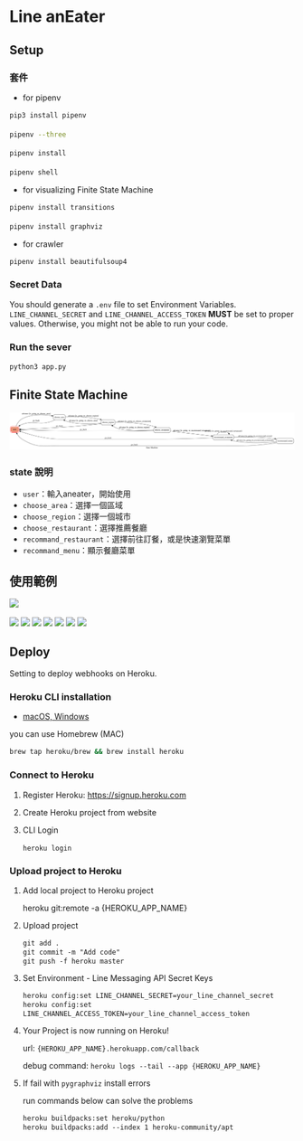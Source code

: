 # Line anEater

## Setup


### 套件

* for pipenv
```sh
pip3 install pipenv

pipenv --three

pipenv install

pipenv shell
```

* for visualizing Finite State Machine
```sh
pipenv install transitions

pipenv install graphviz
```


* for crawler
```sh
pipenv install beautifulsoup4
```
### Secret Data
You should generate a `.env` file to set Environment Variables.
`LINE_CHANNEL_SECRET` and `LINE_CHANNEL_ACCESS_TOKEN` **MUST** be set to proper values.
Otherwise, you might not be able to run your code.

### Run the sever

```sh
python3 app.py
```

## Finite State Machine
![fsm](./fsm.png)

### state 說明
* `user`：輸入aneater，開始使用
* `choose_area`：選擇一個區域
* `choose_region`：選擇一個城市
* `choose_restaurant`：選擇推薦餐廳
* `recommand_restaurant`：選擇前往訂餐，或是快速瀏覽菜單
* `recommand_menu`：顯示餐廳菜單

## 使用範例
![](https://i.imgur.com/b9QYZwL.jpg)

![](https://i.imgur.com/BNstcSp.jpg)
![](https://i.imgur.com/VCzGGFB.jpg)
![](https://i.imgur.com/UQT1jLV.jpg)
![](https://i.imgur.com/vSg9C3s.jpg)
![](https://i.imgur.com/yfUZKK4.jpg)
![](https://i.imgur.com/lVmZbKL.jpg)
![](https://i.imgur.com/u4ZKDGO.jpg)

## Deploy
Setting to deploy webhooks on Heroku.

### Heroku CLI installation

* [macOS, Windows](https://devcenter.heroku.com/articles/heroku-cli)

you can use Homebrew (MAC)
```sh
brew tap heroku/brew && brew install heroku
```

### Connect to Heroku

1. Register Heroku: https://signup.heroku.com

2. Create Heroku project from website

3. CLI Login

	`heroku login`

### Upload project to Heroku

1. Add local project to Heroku project

	heroku git:remote -a {HEROKU_APP_NAME}

2. Upload project

	```
	git add .
	git commit -m "Add code"
	git push -f heroku master
	```

3. Set Environment - Line Messaging API Secret Keys

	```
	heroku config:set LINE_CHANNEL_SECRET=your_line_channel_secret
	heroku config:set LINE_CHANNEL_ACCESS_TOKEN=your_line_channel_access_token
	```

4. Your Project is now running on Heroku!

	url: `{HEROKU_APP_NAME}.herokuapp.com/callback`

	debug command: `heroku logs --tail --app {HEROKU_APP_NAME}`

5. If fail with `pygraphviz` install errors

	run commands below can solve the problems
	```
	heroku buildpacks:set heroku/python
	heroku buildpacks:add --index 1 heroku-community/apt
	```

